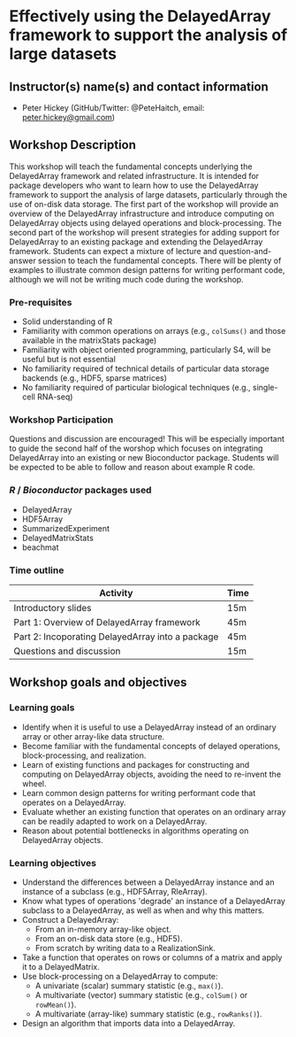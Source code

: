 
# Effectively using the DelayedArray framework to support the analysis of large  datasets

## Instructor(s) name(s) and contact information
* Peter Hickey (GitHub/Twitter: @PeteHaitch, email: peter.hickey@gmail.com)

## Workshop Description

This workshop will teach the fundamental concepts underlying the DelayedArray framework and related infrastructure. 
It is intended for package developers who want to learn how to use the DelayedArray framework to support the analysis of large datasets, particularly through the use of on-disk data storage.
The first part of the workshop will provide an overview of the DelayedArray 
infrastructure and introduce computing on DelayedArray objects using delayed operations and block-processing.
The second part of the workshop will present strategies for adding support for DelayedArray to an existing package and extending the DelayedArray framework.
Students can expect a mixture of lecture and question-and-answer session to teach the fundamental concepts.
There will be plenty of examples to illustrate common design patterns for writing performant code, although we will not be writing much code during the workshop.

### Pre-requisites

* Solid understanding of R
* Familiarity with common operations on arrays (e.g., `colSums()` and those available in the matrixStats package)
* Familiarity with object oriented programming, particularly S4, will be useful but is not essential
* No familiarity required of technical details of particular data storage backends (e.g., HDF5, sparse matrices)
* No familiarity required of particular biological techniques (e.g., single-cell RNA-seq)

### Workshop Participation

Questions and discussion are encouraged! 
This will be especially important to guide the second half of the worshop which focuses on integrating DelayedArray into an existing or new Bioconductor package.
Students will be expected to be able to follow and reason about example R code. 

### _R_ / _Bioconductor_ packages used

* DelayedArray
* HDF5Array
* SummarizedExperiment
* DelayedMatrixStats
* beachmat

### Time outline

| Activity                                          | Time |
|---------------------------------------------------|------|
| Introductory slides                               | 15m  |
| Part 1: Overview of DelayedArray framework        | 45m  |
| Part 2: Incoporating DelayedArray into a package  | 45m  |
| Questions and discussion                          | 15m  |

## Workshop goals and objectives

### Learning goals

* Identify when it is useful to use a DelayedArray instead of an ordinary array or other array-like data structure.
* Become familiar with the fundamental concepts of delayed operations, block-processing, and realization.
* Learn of existing functions and packages for constructing and computing on DelayedArray objects, avoiding the need to re-invent the wheel.
* Learn common design patterns for writing performant code that operates on a DelayedArray.
* Evaluate whether an existing function that operates on an ordinary array can be readily adapted to work on a DelayedArray.
* Reason about potential bottlenecks in algorithms operating on DelayedArray objects.

### Learning objectives

* Understand the differences between a DelayedArray instance and an instance of a subclass (e.g., HDF5Array, RleArray).
* Know what types of operations 'degrade' an instance of a DelayedArray subclass to a DelayedArray, as well as when and why this matters.
* Construct a DelayedArray:
  * From an in-memory array-like object.
  * From an on-disk data store (e.g., HDF5).
  * From scratch by writing data to a RealizationSink.
* Take a function that operates on rows or columns of a matrix and apply it to a DelayedMatrix.
* Use block-processing on a DelayedArray to compute:
  * A univariate (scalar) summary statistic (e.g., `max()`).
  * A multivariate (vector) summary statistic (e.g., `colSum()` or `rowMean()`).
  * A multivariate (array-like) summary statistic (e.g., `rowRanks()`).
* Design an algorithm that imports data into a DelayedArray.
